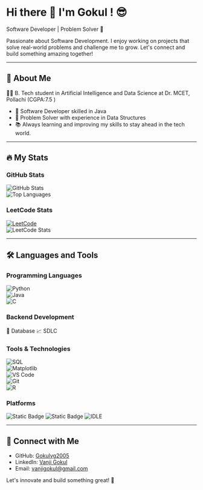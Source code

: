 # Hi there 👋 I'm Gokul ! 😎  
 
Software Developer  | Problem Solver 🚀  
 
Passionate about Software Development. I enjoy working on projects that solve real-world problems and challenge me to grow. Let's connect and build something amazing together!  

---  
## 🌟 About Me  

 👨‍💻 B. Tech student in Artificial Intelligence and Data Science at Dr. MCET, Pollachi (CGPA:7.5 )  
- 💪 Software Developer skilled in Java  
- 🎉 Problem Solver with experience in Data Structures  
- 📚 Always learning and improving my skills to stay ahead in the tech world.  

---  
## 🔥 My Stats  

### GitHub Stats  
![GitHub Stats](https://github-readme-stats.vercel.app/api?username=Gokulvg2005&show_icons=true&theme=radical&hide_border=true&include_all_commits=true&count_private=true)  
![Top Languages](https://github-readme-stats.vercel.app/api/top-langs/?username=Gokulvg2005&layout=compact&theme=radical&hide_border=true)  

### LeetCode Stats  
[![LeetCode](https://img.shields.io/badge/LeetCode-Profile-blue)](https://leetcode.com/u/gokul_5)  
![LeetCode Stats](https://leetcard.jacoblin.cool/gokul_5?theme=dark&font=Roboto&solved=126)  

---  
## 🛠 Languages and Tools  

### Programming Languages  
![Python](https://img.shields.io/badge/Python-3776AB?style=for-the-badge&logo=python&logoColor=white)  
![Java](https://img.shields.io/badge/Java-ED8B00?style=for-the-badge&logo=java&logoColor=white)  
![C](https://img.shields.io/badge/C-00599C?style=for-the-badge&logo=c&logoColor=white)  

### Backend Development  
🔗 Database
📈 SDLC  


### Tools & Technologies  
![SQL](https://img.shields.io/badge/SQL-4479A1?style=for-the-badge&logo=sql&logoColor=white)  
![Matplotlib](https://img.shields.io/badge/Matplotlib-11557C?style=for-the-badge&logo=python&logoColor=white)  
![VS Code](https://img.shields.io/badge/VS%20Code-007ACC?style=for-the-badge&logo=visual-studio-code&logoColor=white)  
![Git](https://img.shields.io/badge/Git-F05032?style=for-the-badge&logo=git&logoColor=white)  
![R](https://img.shields.io/badge/R-276DC3?style=for-the-badge&logo=r&logoColor=white)  

### Platforms  
![Static Badge](https://img.shields.io/badge/MySQL%20Workbench-61DBFB?style=for-the-badge&logo=Netbeans&logoColor=blue&labelColor=hex&color=yellow)
![Static Badge](https://img.shields.io/badge/Netbeans-61DBFB?style=for-the-badge&logo=Netbeans&logoColor=white&color=black)
![IDLE](https://img.shields.io/badge/IDLE-61DBFB?style=for-the-badge&logo=IDLE&logoColor=white)
  

---  
## 💼 Connect with Me  

- GitHub: [Gokulvg2005](https://github.com/Gokulvg2005)  
- LinkedIn: [Vanji Gokul](https://www.linkedin.com/in/vanji-gokul-17a78225a)  
- Email: vanjigokul@gmail.com 

Let's innovate and build something great! 🚀
